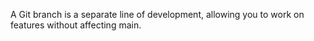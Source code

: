 A Git branch is a separate line of development, allowing you to work on features without affecting main.
